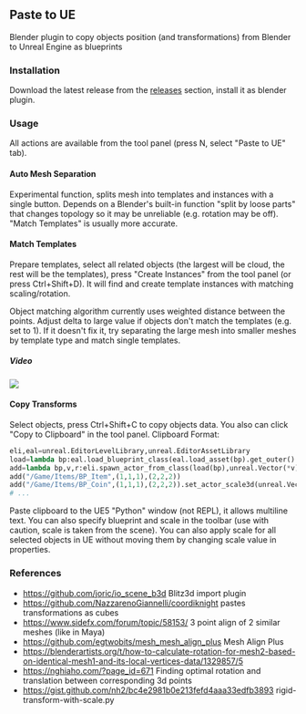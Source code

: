 ## Paste to UE

Blender plugin to copy objects position (and transformations) from Blender to Unreal Engine as blueprints

### Installation

Download the latest release from the [releases](../../releases) section, install it as blender plugin.

### Usage

All actions are available from the tool panel (press N, select "Paste to UE" tab).

#### Auto Mesh Separation

Experimental function, splits mesh into templates and instances with a single button.
Depends on a Blender's built-in function "split by loose parts" that changes topology
so it may be unreliable (e.g. rotation may be off). "Match Templates" is usually more accurate.

#### Match Templates

Prepare templates, select all related objects (the largest will be cloud,
the rest will be the templates), press "Create Instances" from the tool panel (or press Ctrl+Shift+D).
It will find and create template instances with matching scaling/rotation.

Object matching algorithm currently uses weighted distance between the points.
Adjust delta to large value if objects don't match the templates (e.g. set to 1).
If it doesn't fix it, try separating the large mesh into smaller meshes
by template type and match single templates.

##### Video

[![](http://img.youtube.com/vi/lSLK26Li14w/hqdefault.jpg)](https://youtu.be/lSLK26Li14w)

#### Copy Transforms

Select objects, press Ctrl+Shift+C to copy objects data. You also can click "Copy to Clipboard" in the tool panel.
Clipboard Format:

```python
eli,eal=unreal.EditorLevelLibrary,unreal.EditorAssetLibrary
load=lambda bp:eal.load_blueprint_class(eal.load_asset(bp).get_outer().get_full_name())
add=lambda bp,v,r:eli.spawn_actor_from_class(load(bp),unreal.Vector(*v),unreal.Rotator(*r))
add("/Game/Items/BP_Item",(1,1,1),(2,2,2))
add("/Game/Items/BP_Coin",(1,1,1),(2,2,2)).set_actor_scale3d(unreal.Vector{3,3,3}) # optional
# ...
```

Paste clipboard to the UE5 "Python" window (not REPL), it allows multiline text.
You can also specify blueprint and scale in the toolbar (use with caution, scale is taken from the scene).
You can also apply scale for all selected objects in UE without moving them by changing scale value in properties.

### References

* https://github.com/joric/io_scene_b3d Blitz3d import plugin
* https://github.com/NazzarenoGiannelli/coordiknight pastes transformations as cubes
* https://www.sidefx.com/forum/topic/58153/ 3 point align of 2 similar meshes (like in Maya)
* https://github.com/egtwobits/mesh_mesh_align_plus Mesh Align Plus
* https://blenderartists.org/t/how-to-calculate-rotation-for-mesh2-based-on-identical-mesh1-and-its-local-vertices-data/1329857/5
* https://nghiaho.com/?page_id=671 Finding optimal rotation and translation between corresponding 3d points
* https://gist.github.com/nh2/bc4e2981b0e213fefd4aaa33edfb3893 rigid-transform-with-scale.py

